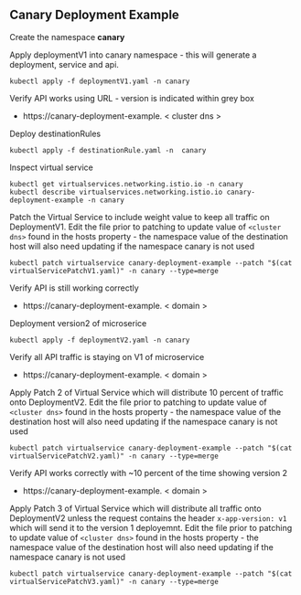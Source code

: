 ## Canary Deployment Example

Create the namespace **canary**

Apply deploymentV1 into canary namespace - this will generate a deployment, service and api.

  ```
 kubectl apply -f deploymentV1.yaml -n canary
```

Verify API works using URL - version is indicated within grey box
- https://canary-deployment-example. &lt; cluster dns &gt;

Deploy destinationRules
  ```
 kubectl apply -f destinationRule.yaml -n  canary
```

Inspect virtual service
   ```
kubectl get virtualservices.networking.istio.io -n canary
kubectl describe virtualservices.networking.istio.io canary-deployment-example -n canary
```
Patch the Virtual Service to include weight value to keep all traffic on DeploymentV1.  Edit the file prior to patching to update value of `<cluster dns>` found in the hosts property - the namespace value of the destination host will also need updating if the namespace canary is not used
```
kubectl patch virtualservice canary-deployment-example --patch "$(cat virtualServicePatchV1.yaml)" -n canary --type=merge
```

Verify API is still working correctly
- https://canary-deployment-example. &lt; domain &gt;

Deployment version2 of microserice
  ```
 kubectl apply -f deploymentV2.yaml -n canary
```

Verify all API traffic is staying on V1 of microservice
- https://canary-deployment-example. &lt; domain &gt;

Apply Patch 2 of Virtual Service which will distribute 10 percent of traffic onto DeploymentV2.  Edit the file prior to patching to update value of `<cluster dns>` found in the hosts property - the namespace value of the destination host will also need updating if the namespace canary is not used
```
kubectl patch virtualservice canary-deployment-example --patch "$(cat virtualServicePatchV2.yaml)" -n canary --type=merge
```

Verify API works correctly with ~10 percent of the time showing version 2
- https://canary-deployment-example. &lt; domain &gt;

Apply Patch 3 of Virtual Service which will distribute all traffic onto DeploymentV2 unless the request contains the header `x-app-version: v1` which will send it to the version 1 deployemnt.  Edit the file prior to patching to update value of `<cluster dns>` found in the hosts property - the namespace value of the destination host will also need updating if the namespace canary is not used

```
kubectl patch virtualservice canary-deployment-example --patch "$(cat virtualServicePatchV3.yaml)" -n canary --type=merge
```
